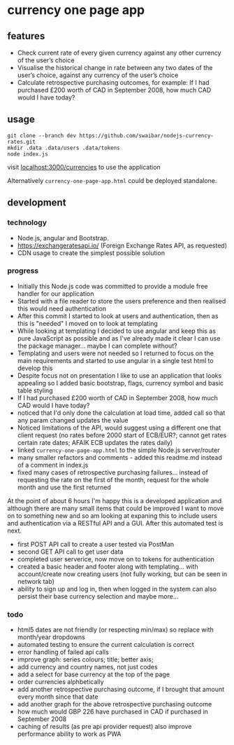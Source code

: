 # currency one page app

## features

* Check current rate of every given currency against any other currency of the user’s choice
* Visualise the historical change in rate between any two dates of the user’s choice, against any currency of the user’s choice
* Calculate retrospective purchasing outcomes, for example: If I had purchased £200 worth of CAD in September 2008, how much CAD would I have today?

## usage

    git clone --branch dev https://github.com/swaibar/nodejs-currency-rates.git
    mkdir .data .data/users .data/tokens
    node index.js

visit [localhost:3000/currencies](http://localhost:3000/currencies) to use the application

Alternatively `currency-one-page-app.html` could be deployed standalone.

## development

### technology

* Node.js, angular and Bootstrap. 
* https://exchangeratesapi.io/ (Foreign Exchange Rates API, as requested)
* CDN usage to create the simplest possible solution

### progress

 * Initially this Node.js code was committed to provide a module free handler for our application
 * Started with a file reader to store the users preference and then realised this would need authentication
 * After this commit I started to look at users and authentication, then as this is "needed" I moved on to look at templating
 * While looking at templating I decided to use angular and keep this as pure JavaScript as possible and as I've already made it clear I can use the package manager... maybe I can complete without?
 * Templating and users were not needed so I returned to focus on the main requirements and started to use angular in a single test html to develop this
 * Despite focus not on presentation I like to use an application that looks appealing so I added basic bootstrap, flags, currency symbol and basic table styling
 * If I had purchased £200 worth of CAD in September 2008, how much CAD would I have today?
 * noticed that I'd only done the calculation at load time, added call so that any param changed updates the value
 * Noticed limitations of the API, would suggest using a different one that client request (no rates before 2000 start of ECB/EUR?; cannot get rates certain rate dates; AFAIK ECB updates the rates daily)
 * linked `currency-one-page-app.html` to the simple Node.js server/router
 * many smaller refactors and comments - added this readme.md instead of a comment in index.js
 * fixed many cases of retrospective purchasing failures... instead of requesting the rate on the first of the month, request for the whole month and use the first returned

At the point of about 6 hours I'm happy this is a developed application and although there are many small items that could be improved I want to move on to something new and so am looking at expaning this to include users and authentication via a RESTful API and a GUI.  After this automated test is next.

* first POST API call to create a user tested via PostMan
* second GET API call to get user data
* completed user serverice, now move on to tokens for authentication
* created a basic header and footer along with templating... with account/create now creating users (not fully working, but can be seen in network tab)
* ability to sign up and log in, then when logged in the system can also persist their base currency selection and maybe more...

### todo
 * html5 dates are not friendly (or respecting min/max) so replace with month/year dropdowns
 * automated testing to ensure the current calculation is correct 
 * error handling of failed api calls
 * improve graph: series colours; title; better axis;
 * add currency and country names, not just codes
 * add a select for base currency at the top of the page
 * order currencies alphbetically
 * add another retrospective purchasing outcome, if I brought that amount every month since that date
 * add another graph for the above retrospective purchasing outcome
 * how much would GBP 226 have purchased in CAD if purchased in September 2008
 * caching of results (as pre api provider request) also improve performance ability to work as PWA
